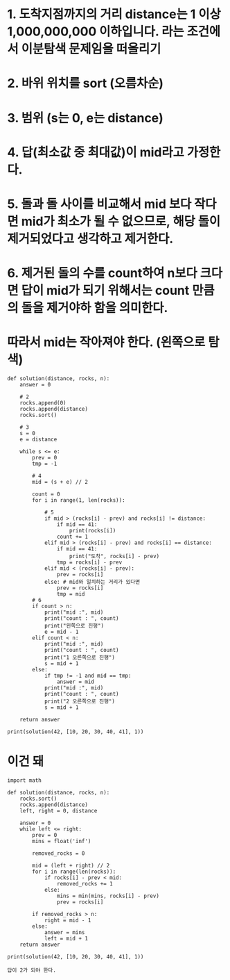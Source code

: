 # 1. 도착지점까지의 거리 distance는 1 이상 1,000,000,000 이하입니다. 라는 조건에서 이분탐색 문제임을 떠올리기
# 2. 바위 위치를 sort (오름차순)
# 3. 범위 (s는 0, e는 distance)
# 4. 답(최소값 중 최대값)이 mid라고 가정한다. 
# 5. 돌과 돌 사이를 비교해서 mid 보다 작다면 mid가 최소가 될 수 없으므로, 해당 돌이 제거되었다고 생각하고 제거한다. 
# 6. 제거된 돌의 수를 count하여 n보다 크다면 답이 mid가 되기 위해서는 count 만큼의 돌을 제거야하 함을 의미한다.
# 따라서 mid는 작아져야 한다. (왼쪽으로 탐색)

    def solution(distance, rocks, n):
        answer = 0

        # 2
        rocks.append(0)
        rocks.append(distance)
        rocks.sort()

        # 3
        s = 0
        e = distance

        while s <= e:
            prev = 0
            tmp = -1

            # 4
            mid = (s + e) // 2

            count = 0
            for i in range(1, len(rocks)):

                # 5
                if mid > (rocks[i] - prev) and rocks[i] != distance:
                    if mid == 41:
                        print(rocks[i])
                    count += 1
                elif mid > (rocks[i] - prev) and rocks[i] == distance:
                    if mid == 41:
                        print("도착", rocks[i] - prev)
                    tmp = rocks[i] - prev
                elif mid < (rocks[i] - prev):
                    prev = rocks[i]
                else: # mid와 일치하는 거리가 있다면
                    prev = rocks[i]
                    tmp = mid
            # 6
            if count > n:
                print("mid :", mid)
                print("count : ", count)
                print("왼쪽으로 진행")
                e = mid - 1
            elif count < n:
                print("mid :", mid)
                print("count : ", count)
                print("1 오른쪽으로 진행")
                s = mid + 1
            else:
                if tmp != -1 and mid == tmp:
                    answer = mid
                print("mid :", mid)
                print("count : ", count)
                print("2 오른쪽으로 진행")
                s = mid + 1

        return answer

    print(solution(42, [10, 20, 30, 40, 41], 1))

# 이건 돼

    import math

    def solution(distance, rocks, n):
        rocks.sort()
        rocks.append(distance)
        left, right = 0, distance

        answer = 0
        while left <= right:
            prev = 0
            mins = float('inf')

            removed_rocks = 0

            mid = (left + right) // 2
            for i in range(len(rocks)):
                if rocks[i] - prev < mid:
                    removed_rocks += 1
                else:
                    mins = min(mins, rocks[i] - prev)
                    prev = rocks[i]

            if removed_rocks > n:
                right = mid - 1
            else:
                answer = mins
                left = mid + 1
        return answer

    print(solution(42, [10, 20, 30, 40, 41], 1))

    답이 2가 되야 한다.
